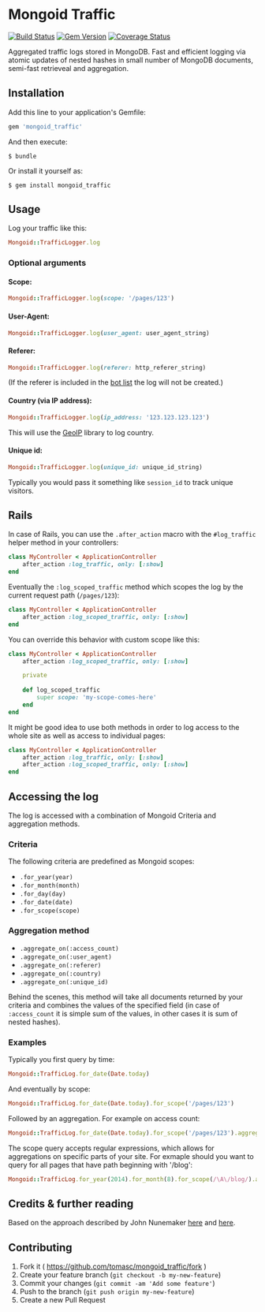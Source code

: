 # Mongoid Traffic

[![Build Status](https://travis-ci.org/tomasc/mongoid_traffic.svg)](https://travis-ci.org/tomasc/mongoid_traffic) [![Gem Version](https://badge.fury.io/rb/mongoid_traffic.svg)](http://badge.fury.io/rb/mongoid_traffic) [![Coverage Status](https://img.shields.io/coveralls/tomasc/mongoid_traffic.svg)](https://coveralls.io/r/tomasc/mongoid_traffic)

Aggregated traffic logs stored in MongoDB. Fast and efficient logging via atomic updates of nested hashes in small number of MongoDB documents, semi-fast retrieveal and aggregation.

## Installation

Add this line to your application's Gemfile:

```Ruby
gem 'mongoid_traffic'
```

And then execute:

```
$ bundle
```

Or install it yourself as:

```
$ gem install mongoid_traffic
```

## Usage

Log your traffic like this:

```Ruby
Mongoid::TrafficLogger.log
```

### Optional arguments

#### Scope:

```Ruby
Mongoid::TrafficLogger.log(scope: '/pages/123')
```

#### User-Agent:

```Ruby
Mongoid::TrafficLogger.log(user_agent: user_agent_string)
```

#### Referer:

```Ruby
Mongoid::TrafficLogger.log(referer: http_referer_string)
```

(If the referer is included in the [bot list](http://www.user-agents.org/allagents.xml) the log will not be created.)

#### Country (via IP address):

```Ruby
Mongoid::TrafficLogger.log(ip_address: '123.123.123.123')
```

This will use the [GeoIP](https://github.com/cjheath/geoip) library to log country.

#### Unique id:

```Ruby
Mongoid::TrafficLogger.log(unique_id: unique_id_string)
```

Typically you would pass it something like `session_id` to track unique visitors.

## Rails

In case of Rails, you can use the `.after_action` macro with the `#log_traffic` helper method in your controllers:

```Ruby
class MyController < ApplicationController
	after_action :log_traffic, only: [:show]
end
```

Eventually the `:log_scoped_traffic` method which scopes the log by the current request path (`/pages/123`):

```Ruby
class MyController < ApplicationController
	after_action :log_scoped_traffic, only: [:show]
end
```

You can override this behavior with custom scope like this:

```Ruby
class MyController < ApplicationController
	after_action :log_scoped_traffic, only: [:show]

	private
	
	def log_scoped_traffic
		super scope: 'my-scope-comes-here'
	end
end
```

It might be good idea to use both methods in order to log access to the whole site as well as access to individual pages:

```Ruby
class MyController < ApplicationController
	after_action :log_traffic, only: [:show]
	after_action :log_scoped_traffic, only: [:show]
end
```

## Accessing the log

The log is accessed with a combination of Mongoid Criteria and aggregation methods. 

### Criteria

The following criteria are predefined as Mongoid scopes:

* `.for_year(year)`
* `.for_month(month)`
* `.for_day(day)`
* `.for_date(date)`
* `.for_scope(scope)`

### Aggregation method

* `.aggregate_on(:access_count)`
* `.aggregate_on(:user_agent)`
* `.aggregate_on(:referer)`
* `.aggregate_on(:country)`
* `.aggregate_on(:unique_id)`

Behind the scenes, this method will take all documents returned by your criteria and combines the values of the specified field (in case of `:access_count` it is simple sum of the values, in other cases it is sum of nested hashes).

### Examples

Typically you first query by time:

```Ruby
Mongoid::TrafficLog.for_date(Date.today)
```

And eventually by scope:

```Ruby
Mongoid::TrafficLog.for_date(Date.today).for_scope('/pages/123')
```

Followed by an aggregation. For example on access count:

```Ruby
Mongoid::TrafficLog.for_date(Date.today).for_scope('/pages/123').aggregate_on(:access_count)
```

The scope query accepts regular expressions, which allows for aggregations on specific parts of your site. For exmaple should you want to query for all pages that have path beginning with '/blog':

```Ruby
Mongoid::TrafficLog.for_year(2014).for_month(8).for_scope(/\A\/blog/).aggregate_on(:country)
```

## Credits & further reading

Based on the approach described by John Nunemaker [here](http://www.railstips.org/blog/archives/2011/06/28/counters-everywhere/) and [here](http://www.railstips.org/blog/archives/2011/07/31/counters-everywhere-part-2/).

## Contributing

1. Fork it ( https://github.com/tomasc/mongoid_traffic/fork )
2. Create your feature branch (`git checkout -b my-new-feature`)
3. Commit your changes (`git commit -am 'Add some feature'`)
4. Push to the branch (`git push origin my-new-feature`)
5. Create a new Pull Request
